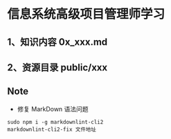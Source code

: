 # 信息系统高级项目管理师学习

## 1、知识内容 0x_xxx.md

## 2、资源目录 public/xxx

## Note

- 修复 MarkDown 语法问题

```node
sudo npm i -g markdownlint-cli2
markdownlint-cli2-fix 文件地址
```